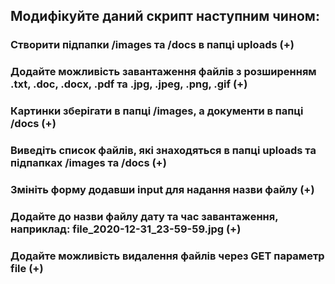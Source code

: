 ## Модифікуйте даний скрипт наступним чином:

### Створити підпапки /images та /docs в папці uploads (+)
### Додайте можливість завантаження файлів з розширенням .txt, .doc, .docx, .pdf та .jpg, .jpeg, .png, .gif (+)
### Картинки зберігати в папці /images, а документи в папці /docs (+)
### Виведіть список файлів, які знаходяться в папці uploads та підпапках /images та /docs (+)
### Змініть форму додавши input для надання назви файлу (+)
### Додайте до назви файлу дату та час завантаження, наприклад: file_2020-12-31_23-59-59.jpg (+)
### Додайте можливість видалення файлів через GET параметр file (+)
